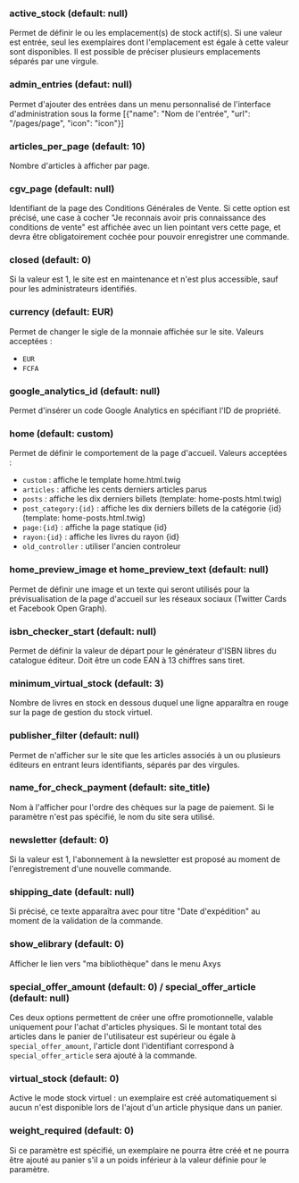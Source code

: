 ### active_stock (default: null)
Permet de définir le ou les emplacement(s) de stock actif(s). Si une valeur est entrée, seul les exemplaires dont l'emplacement est égale à cette valeur sont disponibles. Il est possible de préciser plusieurs emplacements séparés par une virgule.

### admin_entries (defaut: null)
Permet d'ajouter des entrées dans un menu personnalisé de l'interface d'administration sous la forme [{"name": "Nom de l'entrée", "url": "/pages/page", "icon": "icon"}]

### articles_per_page (default: 10)
Nombre d'articles à afficher par page.

### cgv_page (default: null)
Identifiant de la page des Conditions Générales de Vente. Si cette option est précisé, une case à cocher "Je reconnais avoir pris connaissance des conditions de vente" est affichée avec un lien pointant vers cette page, et devra être obligatoirement cochée pour pouvoir enregistrer une commande.

### closed (default: 0)
Si la valeur est 1, le site est en maintenance et n'est plus accessible, sauf pour les administrateurs identifiés.

### currency (default: EUR)
Permet de changer le sigle de la monnaie affichée sur le site.
Valeurs acceptées :
* `EUR`
* `FCFA`

### google_analytics_id (default: null)
Permet d'insérer un code Google Analytics en spécifiant l'ID de propriété.

### home (default: custom)
Permet de définir le comportement de la page d'accueil.
Valeurs acceptées :
* `custom` : affiche le template home.html.twig
* `articles` : affiche les cents derniers articles parus
* `posts` : affiche les dix derniers billets (template: home-posts.html.twig)
* `post_category:{id}` : affiche les dix derniers billets de la catégorie {id} (template: home-posts.html.twig)
* `page:{id}` : affiche la page statique {id}
* `rayon:{id}` : affiche les livres du rayon {id}
* `old_controller` : utiliser l'ancien controleur

### home_preview_image et home_preview_text (default: null)
Permet de définir une image et un texte qui seront utilisés pour la prévisualisation de la page d'accueil sur les réseaux sociaux (Twitter Cards et Facebook Open Graph).

### isbn_checker_start (default: null)
Permet de définir la valeur de départ pour le générateur d'ISBN libres du catalogue éditeur. Doit être un code EAN à 13 chiffres sans tiret.

### minimum_virtual_stock (default: 3)
Nombre de livres en stock en dessous duquel une ligne apparaîtra en rouge sur
la page de gestion du stock virtuel.

### publisher_filter (default: null)
Permet de n'afficher sur le site que les articles associés à un ou plusieurs éditeurs en entrant leurs identifiants, séparés par des virgules.

### name_for_check_payment (default: site_title)
Nom à l'afficher pour l'ordre des chèques sur la page de paiement. Si le paramètre n'est pas spécifié, le nom du site sera utilisé.

### newsletter (default: 0)
Si la valeur est 1, l'abonnement à la newsletter est proposé au moment de
l'enregistrement d'une nouvelle commande.

### shipping_date (default: null)
Si précisé, ce texte apparaîtra avec pour titre "Date d'expédition" au moment
de la validation de la commande.

### show_elibrary (default: 0)
Afficher le lien vers "ma bibliothèque" dans le menu Axys

### special_offer_amount (default: 0) / special_offer_article (default: null)
Ces deux options permettent de créer une offre promotionnelle, valable uniquement pour l'achat d'articles physiques. Si le montant total des articles dans le panier de l'utilisateur est supérieur ou égale à `special_offer_amount`, l'article dont l'identifiant correspond à `special_offer_article` sera ajouté à la commande. 

### virtual_stock (default: 0)
Active le mode stock virtuel : un exemplaire est créé automatiquement si
aucun n'est disponible lors de l'ajout d'un article physique dans un panier.

### weight_required (default: 0)
Si ce paramètre est spécifié, un exemplaire ne pourra être créé et ne pourra être ajouté au panier s'il a un poids inférieur à la valeur définie pour le paramètre.